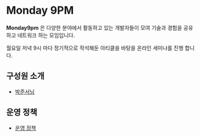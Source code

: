 # Monday 9PM

**Monday9pm** 은 다양한 분야에서 활동하고 있는 개발자들이 모여 기술과 경험을 공유하고 네트워크 하는 모임입니다.

월요일 저녁 9시 마다 정기적으로 작석해둔 아티클을 바탕을 온라인 세미나를 진행 합니다.

## 구성원 소개

- [박준서님](https://github.com/monday9pm/.github/blob/main/profile/members/JunseoPark.md)

## 운영 정책
- [운영 정책](https://github.com/monday9pm/.github/blob/main/operation/README.md)
